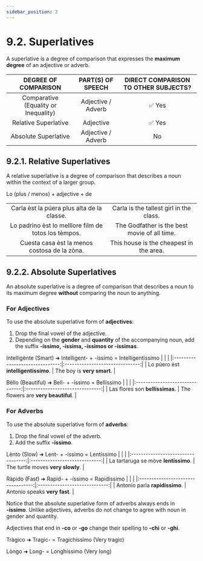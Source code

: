```yaml
---
sidebar_position: 2
---
```


# 9.2. Superlatives
A superlative is a degree of comparison that expresses the **maximum degree** of an adjective or adverb.

| DEGREE OF COMPARISON |  PART(S) OF SPEECH | DIRECT COMPARISON TO OTHER SUBJECTS? |
|:--------------------:|:------------------:|:------------------------------------:|
|      Comparative (Equality or Inequality)     | Adjective / Adverb |                 ✅ Yes                 |
| Relative Superlative |      Adjective     |                 ✅ Yes                 |
| Absolute Superlative | Adjective / Adverb |                  No                  |

## 9.2.1. Relative Superlatives
A relative superlative is a degree of comparison that describes a noun within the context of a larger group.

Lo (plus / menos) + adjective + de

|                                                      |                                              |
|:----------------------------------------------------:|:--------------------------------------------:|
|      Carla èst la púera plus alta de la classe.      |    Carla is the tallest girl in the class.   |
| Lo padrino èst lo mellîore film de totos los tèmpos. | The Godfather is the best movie of all time. |
|     Cuesta casa èst la menos costosa de la zòna.     |    This house is the cheapest in the area.    |


## 9.2.2. Absolute Superlatives
An absolute superlative is a degree of comparison that describes a noun to its maximum degree **without** comparing the noun to anything.

### For Adjectives
To use the absolute superlative form of **adjectives**:
1. Drop the final vowel of the adjective.
2. Depending on the **gender** and **quantity** of the accompanying noun, add the suffix **-íssimo, -íssima, -íssimos or -íssimas**.

Intelligènte (Smart) ➜ Intelligent- + -íssimo = Intelligentíssimo
|                                 |                                 |
|:-------------------------------:|:-------------------------------:|
| Lo púero èst **intelligentíssimo**. |   The boy is **very smart**.  |


Bèllo (Beautiful) ➜ Bell- + -íssimo = Bellíssimo
|                                 |                                 |
|:-------------------------------:|:-------------------------------:|
|   Las flores son **bellíssimas**.   | The flowers are **very beautiful**. |

### For Adverbs
To use the absolute superlative form of **adverbs**:

1. Drop the final vowel of the adverb.
2. Add the suffix **-íssimo**.

Lènto (Slow) ➜ Lent- + -íssimo = Lentíssimo
|                                    |                               |
|:----------------------------------:|:-----------------------------:|
| La tartaruga se mòve **lentíssimo**. | The turtle moves **very slowly**. |

Ràpido (Fast) ➜ Rapid- + -íssimo = Rapidíssimo
|                                    |                               |
|:----------------------------------:|:-----------------------------:|
|     Antonio parla **rapidíssimo**.     |   Antonio speaks **very fast**.   |

Notice that the absolute superlative form of adverbs always ends in **-íssimo**. Unlike adjectives, adverbs do not change to agree with noun in gender and quantity.

Adjectives that end in **-co** or **-go** change their spelling to **-chi** or **-ghi**.

Tràgico ➜ Tragic- = Tragichíssimo (Very tragic)

Lòngo ➜ Long- = Longhíssimo (Very long)
